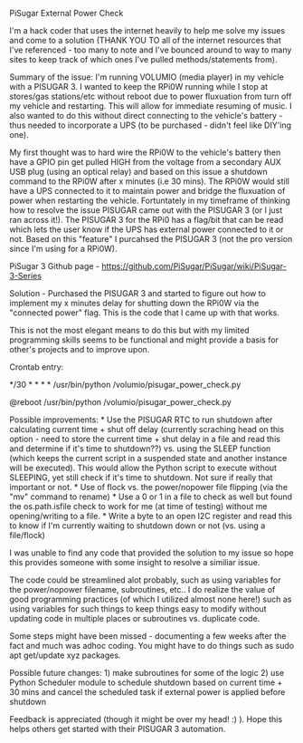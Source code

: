 PiSugar External Power Check

I'm a hack coder that uses the internet heavily to help me solve my issues and come to a solution (THANK YOU TO all of the internet resources that I've referenced - too many to note and I've bounced around to way to many sites to keep track of which ones I've pulled methods/statements from).

Summary of the issue: I'm running VOLUMIO (media player) in my vehicle with a PISUGAR 3.  I wanted to keep the RPi0W running while I stop at stores/gas stations/etc without reboot due to power fluxuation from turn off my vehicle and restarting.  This will allow for immediate resuming of music.  I also wanted to do this without direct connecting to the vehicle's battery - thus needed to incorporate a UPS (to be purchased - didn't feel like DIY'ing one).

My first thought was to hard wire the RPi0W to the vehicle's battery then have a GPIO pin get pulled HIGH from the voltage from a secondary AUX USB plug (using an optical relay) and based on this issue a shutdown command to the RPi0W after x minutes (i.e 30 mins).  The RPi0W would still have a UPS connected to it to maintain power and bridge the fluxuation of power when restarting the vehicle.  Fortuntately in my timeframe of thinking how to resolve the issue PISUGAR came out with the PISUGAR 3 (or I just ran across it!).  The PISUGAR 3 for the RPi0 has a flag/bit that can be read which lets the user know if the UPS has external power connected to it or not.  Based on this "feature" I purcahsed the PISUGAR 3 (not the pro version since I'm using for a RPi0W).

PiSugar 3 Github page - https://github.com/PiSugar/PiSugar/wiki/PiSugar-3-Series

Solution - Purchased the PISUGAR 3 and started to figure out how to implement my x minutes delay for shutting down the RPi0W via the "connected power" flag.  This is the code that I came up with that works.

This is not the most elegant means to do this but with my limited programming skills seems to be functional and might provide a basis for other's projects and to improve upon.

Crontab entry:

*/30 * * * *   /usr/bin/python /volumio/pisugar_power_check.py

@reboot       /usr/bin/python /volumio/pisugar_power_check.py



Possible improvements:
    * Use the PISUGAR RTC to run shutdown after calculating current time + shut off delay (currently scraching head on this option - need to store the current time + shut delay in a file and read this and determine if it's time to shutdown??) vs. using the SLEEP function (which keeps the current script in a suspended state and another instance will be executed). This would allow the Python script to execute without SLEEPING, yet still check if it's time to shutdown.  Not sure if really that important or not.
    * Use of flock vs. the power/nopower file flipping (via the "mv" command to rename)
    * Use a 0 or 1 in a file to check as well but found the os.path.isfile check to work for me (at time of testing) without me opening/writing to a file.
    * Write a byte to an open I2C register and read this to know if I'm currently waiting to shutdown down or not (vs. using a file/flock)

I was unable to find any code that provided the solution to my issue so hope this provides someone with some insight to resolve a similiar issue.

The code could be streamlined alot probably, such as using variables for the power/nopower filename, subroutines, etc.. I do realize the value of good programming practices (of which I utilized almost none here!) such as using variables for such things to keep things easy to modify without updating code in multiple places or subroutines vs. duplicate code.

Some steps might have been missed - documenting a few weeks after the fact and much was adhoc coding.  You might have to do things such as sudo apt get/update xyz packages.

Possible future changes:
    1) make subroutines for some of the logic
    2) use Python Scheduler module to schedule shutdown based on current time + 30 mins and cancel the scheduled task if external power is applied before shutdown

Feedback is appreciated (though it might be over my head! :) ).  Hope this helps others get started with their PISUGAR 3 automation.
